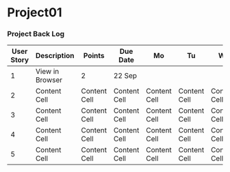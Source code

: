 # Project01


### Project Back Log

| User Story  | Description     | Points | Due Date | Mo| Tu | We | Th | Fr |
|-------------|-----------------|--------|----------|---|----|----|----|----|
| 1           | View in Browser | 2      |22 Sep    |   |    |    |    |    |
| 2           | Content Cell | Content Cell  |Content Cell  |Content Cell  |Content Cell  |Content Cell  |Content Cell  |Content Cell  |
| 3           | Content Cell | Content Cell  |Content Cell  |Content Cell  |Content Cell  |Content Cell  |Content Cell  |Content Cell  |
| 4           | Content Cell | Content Cell  |Content Cell  |Content Cell  |Content Cell  |Content Cell  |Content Cell  |Content Cell  |
| 5           | Content Cell | Content Cell  |Content Cell  |Content Cell  |Content Cell  |Content Cell  |Content Cell  |Content Cell  |
